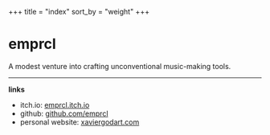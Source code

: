 +++
title = "index"
sort_by = "weight"
+++

# emprcl

A modest venture into crafting unconventional music-making tools.

---

**links**
 * itch.io: [emprcl.itch.io](https://emprcl.itch.io/)
 * github: [github.com/emprcl](https://github.com/emprcl)
 * personal website: [xaviergodart.com](https://www.xaviergodart.com)
